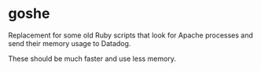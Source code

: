 goshe
===========

Replacement for some old Ruby scripts that look for Apache processes and send their memory usage to Datadog.

These should be much faster and use less memory.
